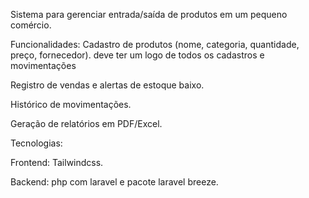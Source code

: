 Sistema para gerenciar entrada/saída de produtos em um pequeno comércio.

Funcionalidades:
Cadastro de produtos (nome, categoria, quantidade, preço, fornecedor).
deve ter um logo de todos os cadastros e movimentações

Registro de vendas e alertas de estoque baixo.

Histórico de movimentações.

Geração de relatórios em PDF/Excel.

Tecnologias:

Frontend: Tailwindcss.

Backend: php com laravel e pacote laravel breeze.
